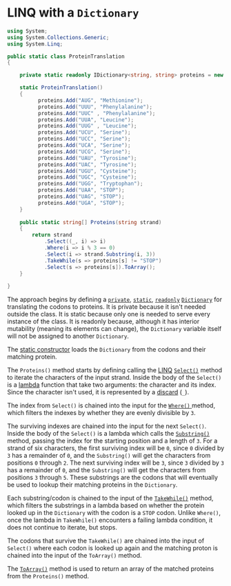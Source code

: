 # LINQ with a `Dictionary`

```csharp
using System;
using System.Collections.Generic;
using System.Linq;

public static class ProteinTranslation
{

    private static readonly IDictionary<string, string> proteins = new Dictionary<string, string>();

    static ProteinTranslation()
    {
          proteins.Add("AUG", "Methionine");
          proteins.Add("UUU", "Phenylalanine");
          proteins.Add("UUC" , "Phenylalanine");
          proteins.Add("UUA", "Leucine");
          proteins.Add("UUG" , "Leucine");
          proteins.Add("UCU", "Serine");
          proteins.Add("UCC", "Serine");
          proteins.Add("UCA", "Serine");
          proteins.Add("UCG", "Serine");
          proteins.Add("UAU", "Tyrosine");
          proteins.Add("UAC", "Tyrosine");
          proteins.Add("UGU", "Cysteine");
          proteins.Add("UGC", "Cysteine");
          proteins.Add("UGG", "Tryptophan");
          proteins.Add("UAA", "STOP");
          proteins.Add("UAG", "STOP");
          proteins.Add("UGA", "STOP");
    }
    
    public static string[] Proteins(string strand)
    {
        return strand
            .Select((_, i) => i)
            .Where(i => i % 3 == 0)
            .Select(i => strand.Substring(i, 3))
            .TakeWhile(s => proteins[s] != "STOP")
            .Select(s => proteins[s]).ToArray();
    }
 
}
```

The approach begins by defining a [`private`][private], [`static`][static], [`readonly`][readonly] [`Dictionary`][dictionary] for translating the codons to proteins.
It is private because it isn't needed outside the class.
It is static because only one is needed to serve every instance of the class.
It is readonly because, although it has interior mutability (meaning its elements can change),
the `Dictionary` variable itself will not be assigned to another `Dictionary`.

The [static constructor][static-constructor] loads the `Dictionary` from the codons and their matching protein.

The `Proteins()` method starts by defining calling the [LINQ][linq] [`Select()`][select] method to iterate the characters of the input strand.
Inside the body of the `Select()` is a [lambda][lambda] function that take two arguments: the character and its index.
Since the character isn't used, it is represented by a [discard][discard] (`_`).

The index from `Select()` is chained into the input for the [`Where()` ][where] method,
which filters the indexes by whether they are evenly divisible by `3`.

The surviving indexes are chained into the input for the next `Select()`.
Inside the body of the `Select()` is a lambda which calls the [`Substring()`][substring] method,
passing the index for the starting position and a length of `3`.
For a strand of six characters, the first surviving index will be `0`, since `0` divided by `3` has a remainder of `0`,
and the `Substring()` will get the characters from positions `0` through `2`.
The next surviving index will be `3`, since `3` divided by `3` has a remainder of `0`,
and the `Substring()` will get the characters from positions `3` through `5`.
These substrings are the codons that will eventually be used to lookup their matching proteins in the `Dictionary`.

Each substring/codon is chained to the input of the [`TakeWhile()`][takewhile] method,
which filters the substrings in a lambda based on whether the protein looked up in the `Dictionary` with the codon is a `STOP` codon.
Unlike `Where()`, once the lambda in `TakeWhile()` encounters a failing lambda condition, it does not continue to iterate, but stops.

The codons that survive the `TakeWhile()` are chained into the input of `Select()` where each codon is looked up again
 and the matching proton is chained into the input of the `ToArray()` method.

The [`ToArray()`][toarray] method is used to return an array of the matched proteins from the `Proteins()` method.

[private]: https://learn.microsoft.com/en-us/dotnet/csharp/language-reference/keywords/private
[static]: https://learn.microsoft.com/en-us/dotnet/csharp/language-reference/keywords/static
[readonly]: https://learn.microsoft.com/en-us/dotnet/csharp/language-reference/keywords/readonly
[dictionary]: https://learn.microsoft.com/en-us/dotnet/api/system.collections.generic.dictionary-2
[static-constructor]: https://learn.microsoft.com/en-us/dotnet/csharp/programming-guide/classes-and-structs/static-constructors
[linq]: https://learn.microsoft.com/en-us/dotnet/api/system.linq
[select]: https://learn.microsoft.com/en-us/dotnet/api/system.linq.enumerable.select
[lambda]: https://learn.microsoft.com/en-us/dotnet/csharp/language-reference/operators/lambda-expressions
[discard]: https://learn.microsoft.com/en-us/dotnet/csharp/fundamentals/functional/discards
[where]: https://learn.microsoft.com/en-us/dotnet/api/system.linq.enumerable.where
[substring]: https://learn.microsoft.com/en-us/dotnet/api/system.string.substring
[takewhile]: https://learn.microsoft.com/en-us/dotnet/api/system.linq.enumerable.takewhile
[toarray]: https://learn.microsoft.com/en-us/dotnet/api/system.linq.enumerable.toarray
